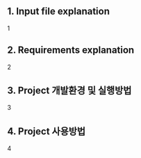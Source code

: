## 1. Input file explanation
1
## 2. Requirements explanation
2
## 3. Project 개발환경 및 실행방법
3
## 4. Project 사용방법
4
